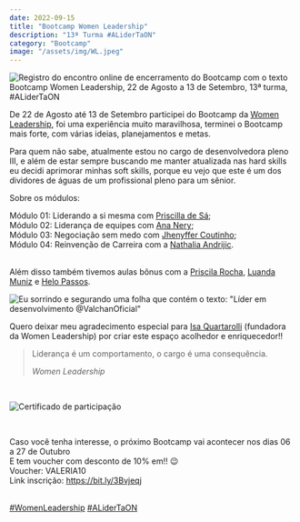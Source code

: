 ```yaml
---
date: 2022-09-15
title: "Bootcamp Women Leadership"
description: "13ª Turma #ALiderTaON"
category: "Bootcamp"
image: "/assets/img/WL.jpeg"
---
```



<div class="midSize">

![Registro do encontro online de encerramento do Bootcamp com o texto Bootcamp Women Leadership, 22 de Agosto a 13 de Setembro, 13ª turma, #ALiderTaON](/assets/img/WL.jpeg)

</div>

De 22 de Agosto até 13 de Setembro participei do Bootcamp da <a href="https://www.linkedin.com/company/women-leadership/" target="_blank" rel="noopener noreferrer">Women Leadership</a>, foi uma experiência muito maravilhosa, terminei o Bootcamp mais forte, com várias ideias, planejamentos e metas.</br>

Para quem não sabe, atualmente estou no cargo de desenvolvedora pleno III, e além de estar sempre buscando me manter atualizada nas hard skills eu decidi aprimorar minhas soft skills, porque eu vejo que este é um dos dividores de águas de um profissional pleno para um sênior.</br>

Sobre os módulos:</br>

Módulo 01: Liderando a si mesma com <a href="https://www.linkedin.com/in/pridesa/" target="_blank" rel="noopener noreferrer">Priscilla de Sá</a>;</br>
Módulo 02: Liderança de equipes com <a href="https://www.linkedin.com/in/ana-nery-silveira/" target="_blank" rel="noopener noreferrer">Ana Nery</a>;</br>
Módulo 03: Negociação sem medo com <a href="https://www.linkedin.com/in/jhenyffercoutinho/" target="_blank" rel="noopener noreferrer">Jhenyffer Coutinho</a>;</br>
Módulo 04: Reinvenção de Carreira com a <a href="https://www.linkedin.com/in/nathalia-andrijic/" target="_blank" rel="noopener noreferrer">Nathalia Andrijic</a>.</br></br>

Além disso também tivemos aulas bônus com a <a href="https://www.linkedin.com/in/priscilasrocha/" target="_blank" rel="noopener noreferrer">Priscila Rocha</a>, <a href="https://www.linkedin.com/in/luandamuniz/" target="_blank" rel="noopener noreferrer">Luanda Muniz</a> e <a href="https://www.linkedin.com/in/helo-passos/" target="_blank" rel="noopener noreferrer">Helo Passos</a>.</br>

<div class="averageSize">

![Eu sorrindo e segurando uma folha que contém o texto: "Líder em desenvolvimento @ValchanOficial"](/assets/img/WL-me.jpg)

</div>

Quero deixar meu agradecimento especial para <a href="https://www.linkedin.com/in/isaquartarolli/" target="_blank" rel="noopener noreferrer">Isa Quartarolli</a> (fundadora da Women Leadership) por criar este espaço acolhedor e enriquecedor!!

<blockquote>  
  <p>Liderança é um comportamento, o cargo é uma consequência.</p>
  <cite>Women Leadership</cite>
</blockquote></br>


![Certificado de participação](/assets/img/WL-certificate.jpg)

</br>

Caso você tenha interesse, o próximo Bootcamp vai acontecer nos dias 06 a 27 de Outubro</br>
E tem voucher com desconto de 10% em!! 😉</br>
Voucher: VALERIA10</br>
Link inscrição: <a href="https://bit.ly/3Bvjeqj" target="_blank" rel="noopener noreferrer">https://bit.ly/3Bvjeqj</a></br></br>


<a class="hashtag" href="https://twitter.com/hashtag/WomenLeadership" target="_blank" rel="noopener noreferrer">#WomenLeadership</a>
<a class="hashtag" href="https://twitter.com/hashtag/ALiderTaON" target="_blank" rel="noopener noreferrer">#ALiderTaON</a>